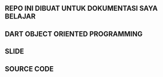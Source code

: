 ## REPO INI DIBUAT UNTUK DOKUMENTASI SAYA BELAJAR

## DART OBJECT ORIENTED PROGRAMMING

## SLIDE 


## SOURCE CODE


